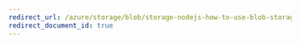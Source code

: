 ```yaml
---
redirect_url: /azure/storage/blob/storage-nodejs-how-to-use-blob-storage
redirect_document_id: true
---
```

